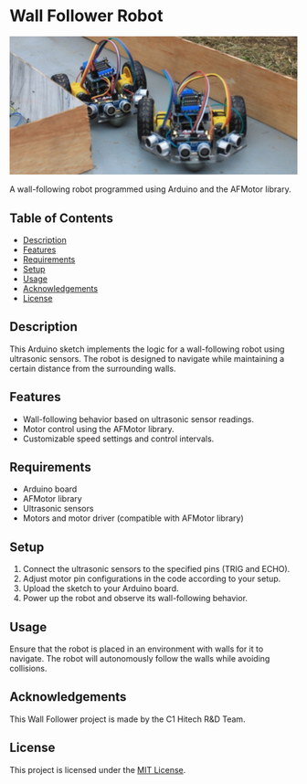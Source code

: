 # Wall Follower Robot

![Wall Follower Robot](./pictures/wallfollower-c1-hitech-rnd.jpg)

A wall-following robot programmed using Arduino and the AFMotor library.

## Table of Contents

- [Description](#description)
- [Features](#features)
- [Requirements](#requirements)
- [Setup](#setup)
- [Usage](#usage)
- [Acknowledgements](#acknowledgements)
- [License](#license)

## Description

This Arduino sketch implements the logic for a wall-following robot using ultrasonic sensors. The robot is designed to navigate while maintaining a certain distance from the surrounding walls.

## Features

- Wall-following behavior based on ultrasonic sensor readings.
- Motor control using the AFMotor library.
- Customizable speed settings and control intervals.

## Requirements

- Arduino board
- AFMotor library
- Ultrasonic sensors
- Motors and motor driver (compatible with AFMotor library)

## Setup

1. Connect the ultrasonic sensors to the specified pins (TRIG and ECHO).
2. Adjust motor pin configurations in the code according to your setup.
3. Upload the sketch to your Arduino board.
4. Power up the robot and observe its wall-following behavior.

## Usage

Ensure that the robot is placed in an environment with walls for it to navigate. The robot will autonomously follow the walls while avoiding collisions.

## Acknowledgements

This Wall Follower project is made by the C1 Hitech R&D Team.

## License

This project is licensed under the [MIT License](LICENSE).
